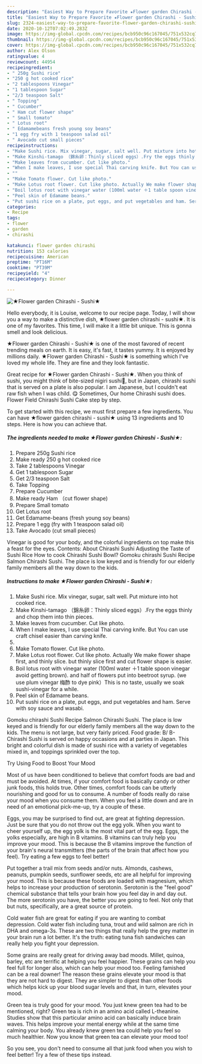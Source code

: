 ```yaml
---
description: "Easiest Way to Prepare Favorite ★Flower garden Chirashi - Sushi★"
title: "Easiest Way to Prepare Favorite ★Flower garden Chirashi - Sushi★"
slug: 2324-easiest-way-to-prepare-favorite-flower-garden-chirashi-sushi
date: 2020-10-12T07:02:49.283Z
image: https://img-global.cpcdn.com/recipes/bcb950c96c167045/751x532cq70/★flower-garden-chirashi-sushi★-recipe-main-photo.jpg
thumbnail: https://img-global.cpcdn.com/recipes/bcb950c96c167045/751x532cq70/★flower-garden-chirashi-sushi★-recipe-main-photo.jpg
cover: https://img-global.cpcdn.com/recipes/bcb950c96c167045/751x532cq70/★flower-garden-chirashi-sushi★-recipe-main-photo.jpg
author: Alex Olson
ratingvalue: 4
reviewcount: 44954
recipeingredient:
- " 250g Sushi rice"
- "250 g hot cooked rice"
- "2 tablespoons Vinegar"
- "1 tablespoon Sugar"
- "2/3 teaspoon Salt"
- " Topping"
- " Cucumber"
- " Ham cut flower shape"
- " Small tomato"
- " Lotus root"
- " Edamamebeans fresh young soy beans"
- "1 egg fry with 1 teaspoon salad oil"
- " Avocado cut small pieces"
recipeinstructions:
- "Make Sushi rice. Mix vinegar, sugar, salt well. Put mixture into hot cooked rice."
- "Make Kinshi-tamago （錦糸卵：Thinly sliced eggs）.Fry the eggs thinly and chop them into thin pieces."
- "Make leaves from cucumber. Cut like photo."
- "When I make leaves, I use special Thai carving knife. But You can use craft chisel easier than carving knife."
- ""
- "Make Tomato flower. Cut like photo."
- "Make Lotus root flower. Cut like photo. Actually We make flower shape first, and thinly slice. but thinly slice first and cut flower shape is easier."
- "Boil lotus root with vinegar water (100ml water ＋1 table spoon vinegar avoid getting brown). and half of flowers put into beetroot syrup. (we use plum vinegar 梅酢 to dye pink）This is no taste, usually we soak sushi-vinegar for a while."
- "Peel skin of Edamame beans."
- "Put sushi rice on a plate, put eggs, and put vegetables and ham. Serve with soy sauce and wasabi."
categories:
- Recipe
tags:
- flower
- garden
- chirashi

katakunci: flower garden chirashi 
nutrition: 153 calories
recipecuisine: American
preptime: "PT16M"
cooktime: "PT39M"
recipeyield: "4"
recipecategory: Dinner

---
```



![★Flower garden Chirashi - Sushi★](https://img-global.cpcdn.com/recipes/bcb950c96c167045/751x532cq70/★flower-garden-chirashi-sushi★-recipe-main-photo.jpg)

Hello everybody, it is Louise, welcome to our recipe page. Today, I will show you a way to make a distinctive dish, ★flower garden chirashi - sushi★. It is one of my favorites. This time, I will make it a little bit unique. This is gonna smell and look delicious.

★Flower garden Chirashi - Sushi★ is one of the most favored of recent trending meals on earth. It is easy, it's fast, it tastes yummy. It is enjoyed by millions daily. ★Flower garden Chirashi - Sushi★ is something which I've loved my whole life. They are fine and they look fantastic.

Great recipe for ★Flower garden Chirashi - Sushi★. When you think of sushi, you might think of bite-sized nigiri sushi🍣, but in Japan, chirashi sushi that is served on a plate is also popular. I am Japanese, but I couldn&#39;t eat raw fish when I was child. 😋 Sometimes, Our home Chirashi sushi does. Flower Field Chirashi Sushi Cake step by step.


To get started with this recipe, we must first prepare a few ingredients. You can have ★flower garden chirashi - sushi★ using 13 ingredients and 10 steps. Here is how you can achieve that.

<!--inarticleads1-->

##### The ingredients needed to make ★Flower garden Chirashi - Sushi★:

1. Prepare  250g Sushi rice
1. Make ready 250 g hot cooked rice
1. Take 2 tablespoons Vinegar
1. Get 1 tablespoon Sugar
1. Get 2/3 teaspoon Salt
1. Take  Topping
1. Prepare  Cucumber
1. Make ready  Ham （cut flower shape)
1. Prepare  Small tomato
1. Get  Lotus root
1. Get  Edamame-beans (fresh young soy beans)
1. Prepare 1 egg (fry with 1 teaspoon salad oil)
1. Take  Avocado (cut small pieces)


Vinegar is good for your body, and the colorful ingredients on top make this a feast for the eyes. Contents: About Chirashi Sushi Adjusting the Taste of Sushi Rice How to cook Chirashi Sushi Bowl? Gomoku chirashi Sushi Recipe Salmon Chirashi Sushi. The place is low keyed and is friendly for our elderly family members all the way down to the kids. 

<!--inarticleads2-->

##### Instructions to make ★Flower garden Chirashi - Sushi★:

1. Make Sushi rice. Mix vinegar, sugar, salt well. Put mixture into hot cooked rice.
1. Make Kinshi-tamago （錦糸卵：Thinly sliced eggs）.Fry the eggs thinly and chop them into thin pieces.
1. Make leaves from cucumber. Cut like photo.
1. When I make leaves, I use special Thai carving knife. But You can use craft chisel easier than carving knife.
1. 
1. Make Tomato flower. Cut like photo.
1. Make Lotus root flower. Cut like photo. Actually We make flower shape first, and thinly slice. but thinly slice first and cut flower shape is easier.
1. Boil lotus root with vinegar water (100ml water ＋1 table spoon vinegar avoid getting brown). and half of flowers put into beetroot syrup. (we use plum vinegar 梅酢 to dye pink）This is no taste, usually we soak sushi-vinegar for a while.
1. Peel skin of Edamame beans.
1. Put sushi rice on a plate, put eggs, and put vegetables and ham. Serve with soy sauce and wasabi.


Gomoku chirashi Sushi Recipe Salmon Chirashi Sushi. The place is low keyed and is friendly for our elderly family members all the way down to the kids. The menu is not large, but very fairly priced. Food grade: B/ B- Chirashi Sushi is served on happy occasions and at parties in Japan. This bright and colorful dish is made of sushi rice with a variety of vegetables mixed in, and toppings sprinkled over the top. 

Try Using Food to Boost Your Mood


Most of us have been conditioned to believe that comfort foods are bad and must be avoided. At times, if your comfort food is basically candy or other junk foods, this holds true. Other times, comfort foods can be utterly nourishing and good for us to consume. A number of foods really do raise your mood when you consume them. When you feel a little down and are in need of an emotional pick-me-up, try a couple of these.

Eggs, you may be surprised to find out, are great at fighting depression. Just be sure that you do not throw out the egg yolk. When you want to cheer yourself up, the egg yolk is the most vital part of the egg. Eggs, the yolks especially, are high in B vitamins. B vitamins can truly help you improve your mood. This is because the B vitamins improve the function of your brain's neural transmitters (the parts of the brain that affect how you feel). Try eating a few eggs to feel better!

Put together a trail mix from seeds and/or nuts. Almonds, cashews, peanuts, pumpkin seeds, sunflower seeds, etc are all helpful for improving your mood. This is because these foods are loaded with magnesium, which helps to increase your production of serotonin. Serotonin is the "feel good" chemical substance that tells your brain how you feel day in and day out. The more serotonin you have, the better you are going to feel. Not only that but nuts, specifically, are a great source of protein.

Cold water fish are great for eating if you are wanting to combat depression. Cold water fish including tuna, trout and wild salmon are rich in DHA and omega-3s. These are two things that really help the grey matter in your brain run a lot better. It's the truth: eating tuna fish sandwiches can really help you fight your depression. 

Some grains are really great for driving away bad moods. Millet, quinoa, barley, etc are terrific at helping you feel happier. These grains can help you feel full for longer also, which can help your mood too. Feeling famished can be a real downer! The reason these grains elevate your mood is that they are not hard to digest. They are simpler to digest than other foods which helps kick up your blood sugar levels and that, in turn, elevates your mood.

Green tea is truly good for your mood. You just knew green tea had to be mentioned, right? Green tea is rich in an amino acid called L-theanine. Studies show that this particular amino acid can basically induce brain waves. This helps improve your mental energy while at the same time calming your body. You already knew green tea could help you feel so much healthier. Now you know that green tea can elevate your mood too!

So you see, you don't need to consume all that junk food when you wish to feel better! Try  a few  of  these  tips  instead.

